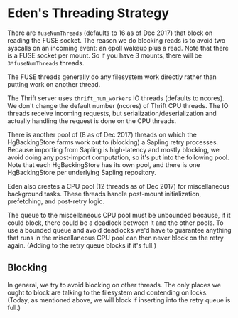 # Eden's Threading Strategy

There are `fuseNumThreads` (defaults to 16 as of Dec 2017) that block on reading
the FUSE socket.  The reason we do blocking reads is to avoid two syscalls on an
incoming event: an epoll wakeup plus a read.  Note that there is a FUSE socket
per mount.  So if you have 3 mounts, there will be `3*fuseNumThreads` threads.

The FUSE threads generally do any filesystem work directly rather than putting
work on another thread.

The Thrift server uses `thrift_num_workers` IO threads (defaults to ncores).
We don't change the default number (ncores) of Thrift CPU threads.  The
IO threads receive incoming requests, but serialization/deserialization and
actually handling the request is done on the CPU threads.

There is another pool of (8 as of Dec 2017) threads on which the HgBackingStore
farms work out to (blocking) a Sapling retry processes.  Because importing from
Sapling is high-latency and mostly blocking, we avoid doing any post-import
computation, so it's put into the following pool.  Note that each HgBackingStore
has its own pool, and there is one HgBackingStore per underlying Sapling
repository.

Eden also creates a CPU pool (12 threads as of Dec 2017) for miscellaneous
background tasks.  These threads handle post-mount initialization, prefetching,
and post-retry logic.

The queue to the miscellaneous CPU pool must be unbounded because, if it could
block, there could be a deadlock between it and the other pools.  To use a
bounded queue and avoid deadlocks we'd have to guarantee anything that runs in
the miscellaneous CPU pool can then never block on the retry again.  (Adding
to the retry queue blocks if it's full.)

## Blocking

In general, we try to avoid blocking on other threads.  The only places we ought
to block are talking to the filesystem and contending on locks.  (Today, as
mentioned above, we will block if inserting into the retry queue is full.)
